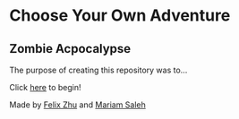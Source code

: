# Choose Your Own Adventure
## Zombie Acpocalypse

The purpose of creating this repository was to...

Click [here](alarm.md) to begin!

Made by [Felix Zhu](https://github.com/felixz2535/) and [Mariam Saleh](https://github.com/mariams0999)